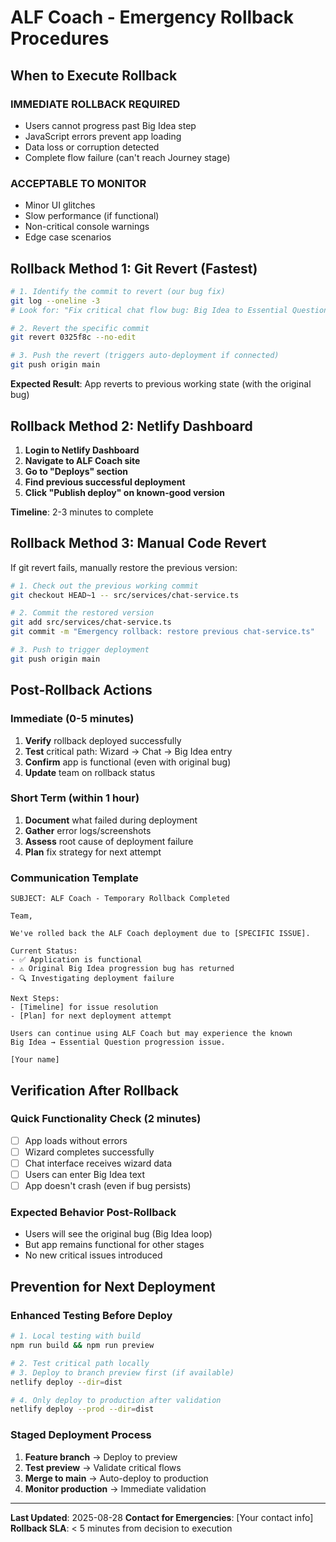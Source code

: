 # ALF Coach - Emergency Rollback Procedures

## **When to Execute Rollback**

### **IMMEDIATE ROLLBACK REQUIRED** 
- Users cannot progress past Big Idea step
- JavaScript errors prevent app loading
- Data loss or corruption detected
- Complete flow failure (can't reach Journey stage)

### **ACCEPTABLE TO MONITOR** 
- Minor UI glitches
- Slow performance (if functional)
- Non-critical console warnings
- Edge case scenarios

## **Rollback Method 1: Git Revert (Fastest)**

```bash
# 1. Identify the commit to revert (our bug fix)
git log --oneline -3
# Look for: "Fix critical chat flow bug: Big Idea to Essential Question progression"

# 2. Revert the specific commit
git revert 0325f8c --no-edit

# 3. Push the revert (triggers auto-deployment if connected)
git push origin main
```

**Expected Result**: App reverts to previous working state (with the original bug)

## **Rollback Method 2: Netlify Dashboard**

1. **Login to Netlify Dashboard**
2. **Navigate to ALF Coach site**  
3. **Go to "Deploys" section**
4. **Find previous successful deployment**
5. **Click "Publish deploy" on known-good version**

**Timeline**: 2-3 minutes to complete

## **Rollback Method 3: Manual Code Revert**

If git revert fails, manually restore the previous version:

```bash
# 1. Check out the previous working commit
git checkout HEAD~1 -- src/services/chat-service.ts

# 2. Commit the restored version
git add src/services/chat-service.ts
git commit -m "Emergency rollback: restore previous chat-service.ts"

# 3. Push to trigger deployment
git push origin main
```

## **Post-Rollback Actions**

### **Immediate** (0-5 minutes)
1. **Verify** rollback deployed successfully
2. **Test** critical path: Wizard → Chat → Big Idea entry
3. **Confirm** app is functional (even with original bug)
4. **Update** team on rollback status

### **Short Term** (within 1 hour)
1. **Document** what failed during deployment
2. **Gather** error logs/screenshots
3. **Assess** root cause of deployment failure
4. **Plan** fix strategy for next attempt

### **Communication Template**

```
SUBJECT: ALF Coach - Temporary Rollback Completed

Team,

We've rolled back the ALF Coach deployment due to [SPECIFIC ISSUE].

Current Status: 
- ✅ Application is functional 
- ⚠️ Original Big Idea progression bug has returned
- 🔍 Investigating deployment failure

Next Steps:
- [Timeline] for issue resolution
- [Plan] for next deployment attempt

Users can continue using ALF Coach but may experience the known
Big Idea → Essential Question progression issue.

[Your name]
```

## **Verification After Rollback**

### **Quick Functionality Check** (2 minutes)
- [ ] App loads without errors
- [ ] Wizard completes successfully  
- [ ] Chat interface receives wizard data
- [ ] Users can enter Big Idea text
- [ ] App doesn't crash (even if bug persists)

### **Expected Behavior Post-Rollback**
- Users will see the original bug (Big Idea loop)
- But app remains functional for other stages
- No new critical issues introduced

## **Prevention for Next Deployment**

### **Enhanced Testing Before Deploy**
```bash
# 1. Local testing with build
npm run build && npm run preview

# 2. Test critical path locally
# 3. Deploy to branch preview first (if available)
netlify deploy --dir=dist

# 4. Only deploy to production after validation
netlify deploy --prod --dir=dist
```

### **Staged Deployment Process**
1. **Feature branch** → Deploy to preview
2. **Test preview** → Validate critical flows  
3. **Merge to main** → Auto-deploy to production
4. **Monitor production** → Immediate validation

---

**Last Updated**: 2025-08-28
**Contact for Emergencies**: [Your contact info]
**Rollback SLA**: < 5 minutes from decision to execution